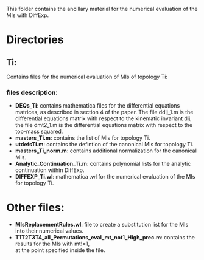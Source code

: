 This folder contains the ancillary material for the numerical evaluation of the MIs with DiffExp.  
# Directories
## Ti:
Contains files for the numerical evaluation of MIs of topology Ti: 
### files description:
* **DEQs_Ti**: contains mathematica files for the differential equations matrices, as described in section 4 of the paper. 
               The file ddij_1.m is the differential equations matrix with respect to the kinematic invariant dij, 
               the file dmt2_1.m is the differential equations matrix with respect to the top-mass squared.
* **masters_Ti.m**: contains the list of MIs for topology Ti.
* **utdefsTi.m**: contains the defintion of the canonical MIs for topology Ti.
* **masters_Ti_norm.m**: contains additional normalization for the canonical MIs.
* **Analytic_Continuation_Ti.m**: contains polynomial lists for the analytic continuation within DiffExp.
* **DIFFEXP_Ti.wl**: mathematica .wl for the numerical evaluation of the MIs for topology Ti.
# Other files:
* **MIsReplacementRules.wl**: file to create a substitution list for the MIs into their numerical values.
* **T1T2T3T4_all_Permutations_eval_mt_not1_High_prec.m**: contains the results for the MIs with mt!=1,         
                                                          at the point specified inside the file.
